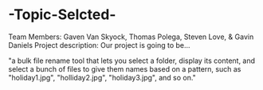 # -Topic-Selcted-
Team Members: Gaven Van Skyock, Thomas Polega, Steven Love, & Gavin Daniels
Project description:
Our project is going to be...

"a bulk file rename tool that lets you select a folder, display its content, and select a bunch of files to give them names based on a pattern, such as "holiday1.jpg", "holliday2.jpg", "holiday3.jpg", and so on."
